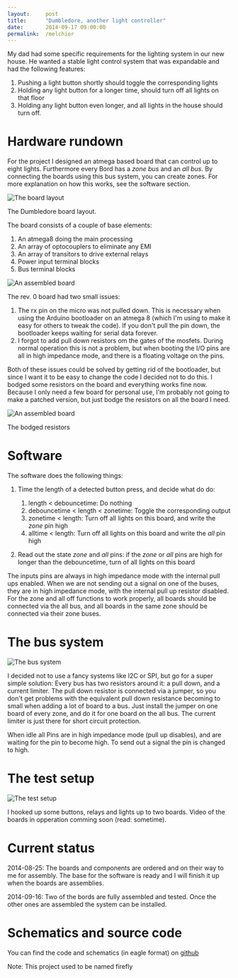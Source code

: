 ```yaml
---
layout: 	post
title:  	"Dumbledore, another light controller"
date:   	2014-09-17 09:00:00
permalink:	/melchior
---
```



My dad had some specific requirements for the lighting system in our new house. He wanted a stable light control system that was expandable and had the following features:

1. Pushing a light button shortly should toggle the corresponding lights
2. Holding any light button for a longer time, should turn off all lights on that floor
3. Holding any light button even longer, and all lights in the house should turn off.

# Hardware rundown

For the project I designed an atmega based board that can control up to eight lights. Furthermore every Bord has a *zone bus* and an *all bus*. By connecting the boards using this bus system, you can create zones.
For more explanation on how this works, see the software section.

![The board layout](/projects/images/firefly.png)

The Dumbledore board layout.

The board consists of a couple of base elements:

1. An atmega8 doing the main processing
2. An array of optocouplers to eliminate any EMI
3. An array of transitors to drive external relays
4. Power input terminal blocks
5. Bus terminal blocks

![An assembled board](/projects/images/dumbledore-top.jpg)

The rev. 0 board had two small issues:

1. The rx pin on the micro was not pulled down. This is necessary when using the Arduino bootloader on an atmega 8 (which I'm using to make it easy for others to tweak the code).
If you don't pull the pin down, the bootloader keeps waiting for serial data forever.
2. I forgot to add pull down resistors om the gates of the mosfets. During normal operation this is not a problem, but when booting the I/O pins are all in high impedance mode, and there is a floating voltage on the pins.

Both of these issues could be solved by getting rid of the bootloader, but since I want it to be easy to change the code I decided not to do this. I bodged some resistors on the board and everything works fine now.
Because I only need a few board for personal use, I'm probably not going to make a patched version, but just bodge the resistors on all the board I need.

![An assembled board](/projects/images/dumbledore-bottom.jpg)

The bodged resistors



# Software

The software does the following things:

1. Time the length of a detected button press, and decide what do do:
    1. length < debouncetime: Do nothing
    2. debouncetime < length < zonetime: Toggle the corresponding output
    3. zonetime < length: Turn off all lights on this board, and write the *zone* pin high
    4. alltime < length: Turn off all lights on this board and write the *all* pin high

2. Read out the state *zone* and *all* pins: if the *zone* or *all* pins are high for longer than the debouncetime, turn of all lights on this board

The inputs pins are always in high impedance mode with the internal pull ups enabled.
When we are not sending out a signal on one of the buses, they are in high impedance mode, with the internal pull up resistor disabled.  
For the zone and all off functions to work properly, all boards should be connected via the all bus, and all boards in the same zone should be connected via their zone buses.

# The bus system

![The bus system](/projects/images/firefly-bus.png)

I decided not to use a fancy systems like I2C or SPI, but go for a super simple solution: Every bus has two resistors around it: a pull down, and a current limiter.
The pull down resistor is connected via a jumper, so you don't get problems with the equivalent pull down resistance becoming to small when adding a lot of board to a bus. Just install the jumper on one board of every zone, and do it for one board on the all bus. The current limiter is just there for short circuit protection.

When idle all Pins are in high impedance mode (pull up disables), and are waiting for the pin to become high. To send out a signal the pin is changed to high.

# The test setup

![The test setup](/projects/images/dumbledore-test.jpg)

I hooked up some buttons, relays and lights up to two boards. Video of the boards in opperation comming soon (read: sometime).

# Current status

2014-08-25:
The boards and components are ordered and on their way to me for assembly.
The base for the software is ready and I will finish it up when the boards are assemblies.

2014-09-16:
Two of the bords are fully assembled and tested. Once the other ones are assembled the system can be installed.

# Schematics and source code

You can find the code and schematics (in eagle format) on [github][]

Note: This project used to be named firefly

[github]: https://github.com/pietdevaere/dumbledore
